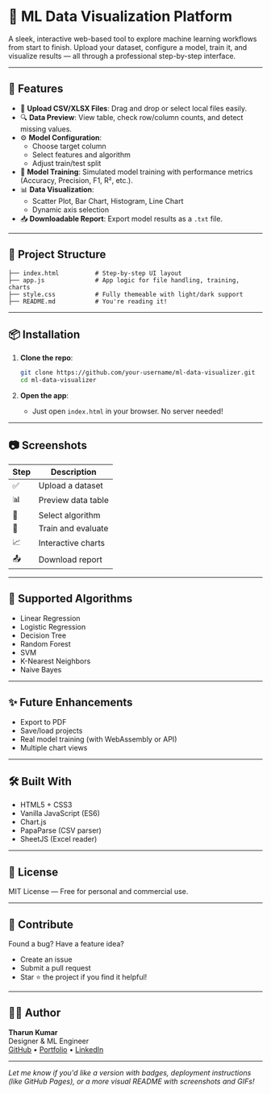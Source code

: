 ﻿# 🧠 ML Data Visualization Platform

A sleek, interactive web-based tool to explore machine learning workflows from start to finish. Upload your dataset, configure a model, train it, and visualize results — all through a professional step-by-step interface.

---

## 🚀 Features

- 📁 **Upload CSV/XLSX Files**: Drag and drop or select local files easily.
- 🔍 **Data Preview**: View table, check row/column counts, and detect missing values.
- ⚙️ **Model Configuration**:
  - Choose target column
  - Select features and algorithm
  - Adjust train/test split
- 🧪 **Model Training**: Simulated model training with performance metrics (Accuracy, Precision, F1, R², etc.).
- 📊 **Data Visualization**:
  - Scatter Plot, Bar Chart, Histogram, Line Chart
  - Dynamic axis selection
- 📥 **Downloadable Report**: Export model results as a `.txt` file.

---

## 📂 Project Structure

```
├── index.html          # Step-by-step UI layout
├── app.js              # App logic for file handling, training, charts
├── style.css           # Fully themeable with light/dark support
├── README.md           # You're reading it!
```

---

## 📦 Installation

1. **Clone the repo**:
   ```bash
   git clone https://github.com/your-username/ml-data-visualizer.git
   cd ml-data-visualizer
   ```

2. **Open the app**:
   - Just open `index.html` in your browser. No server needed!

---

## 📷 Screenshots

| Step | Description |
|------|-------------|
| ✅ | Upload a dataset |
| 📊 | Preview data table |
| 🧠 | Select algorithm |
| 🧪 | Train and evaluate |
| 📈 | Interactive charts |
| 📤 | Download report |

---

## 🔧 Supported Algorithms

- Linear Regression
- Logistic Regression
- Decision Tree
- Random Forest
- SVM
- K-Nearest Neighbors
- Naive Bayes

---

## ✨ Future Enhancements

- Export to PDF
- Save/load projects
- Real model training (with WebAssembly or API)
- Multiple chart views

---

## 🛠️ Built With

- HTML5 + CSS3
- Vanilla JavaScript (ES6)
- Chart.js
- PapaParse (CSV parser)
- SheetJS (Excel reader)

---

## 📄 License

MIT License — Free for personal and commercial use.

---

## 🙌 Contribute

Found a bug? Have a feature idea?

- Create an issue
- Submit a pull request
- Star ⭐ the project if you find it helpful!

---

## 👨‍💻 Author

**Tharun Kumar**  
Designer & ML Engineer  
[GitHub](https://github.com/your-username) • [Portfolio](https://your-portfolio.com) • [LinkedIn](https://linkedin.com/in/your-profile)

---

*Let me know if you'd like a version with badges, deployment instructions (like GitHub Pages), or a more visual README with screenshots and GIFs!*